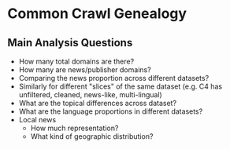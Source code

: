 # Common Crawl Genealogy

## Main Analysis Questions

* How many total domains are there?
* How many are news/publisher domains?
* Comparing the news proportion across different datasets?
* Similarly for different "slices" of the same dataset (e.g. C4 has unfiltered, cleaned, news-like, multi-lingual)
* What are the topical differences across dataset?
* What are the language proportions in different datasets?
* Local news
  * How much representation?
  * What kind of geographic distribution?
